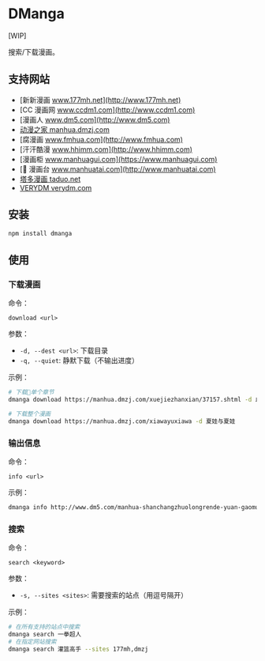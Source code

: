 # DManga

[WIP]

搜索/下载漫画。

## 支持网站

- [新新漫画 www.177mh.net](http://www.177mh.net)
- [CC 漫画网 www.ccdm1.com](http://www.ccdm1.com)
- [漫画人 www.dm5.com](http://www.dm5.com)
- [动漫之家 manhua.dmzj.com](https://manhua.dmzj.com)
- [腐漫画 www.fmhua.com](http://www.fmhua.com)
- [汗汗酷漫 www.hhimm.com](http://www.hhimm.com)
- [漫画柜 www.manhuagui.com](https://www.manhuagui.com)
- [ 漫画台 www.manhuatai.com](http://www.manhuatai.com)
- [塔多漫画 taduo.net](http://www.taduo.net)
- [VERYDM verydm.com](http://www.verydm.com)

## 安装

```bash
npm install dmanga
```

## 使用

### 下载漫画

命令：

`download <url>`

参数：

- `-d, --dest <url>`: 下载目录
- `-q, --quiet`: 静默下载（不输出进度）

示例：

```bash
# 下载单个章节
dmanga download https://manhua.dmzj.com/xuejiezhanxian/37157.shtml -d 血界战线-第0话

# 下载整个漫画
dmanga download https://manhua.dmzj.com/xiawayuxiawa -d 夏娃与夏娃
```

### 输出信息

命令：

`info <url>`

示例：
```bash
dmanga info http://www.dm5.com/manhua-shanchangzhuolongrende-yuan-gaomutongxue/
```

### 搜索

命令：

`search <keyword>`

参数：

- `-s, --sites <sites>`: 需要搜索的站点（用逗号隔开）

示例：

```bash
# 在所有支持的站点中搜索
dmanga search 一拳超人
# 在指定网站搜索
dmanga search 灌篮高手 --sites 177mh,dmzj
```

